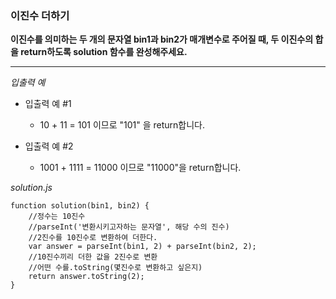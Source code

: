 ### 이진수 더하기

**이진수를 의미하는 두 개의 문자열 bin1과 bin2가 매개변수로 주어질 때, 두 이진수의 합을 return하도록 solution 함수를 완성해주세요.**

---

_입출력 예_

- 입출력 예 #1

  - 10 + 11 = 101 이므로 "101" 을 return합니다.

- 입출력 예 #2

  - 1001 + 1111 = 11000 이므로 "11000"을 return합니다.

_solution.js_

```
function solution(bin1, bin2) {
    //정수는 10진수
    //parseInt('변환시키고자하는 문자열', 해당 수의 진수)
    //2진수를 10진수로 변환하여 더한다.
    var answer = parseInt(bin1, 2) + parseInt(bin2, 2);
    //10진수끼리 더한 값을 2진수로 변환
    //어떤 수를.toString(몇진수로 변환하고 싶은지)
    return answer.toString(2);
}
```
